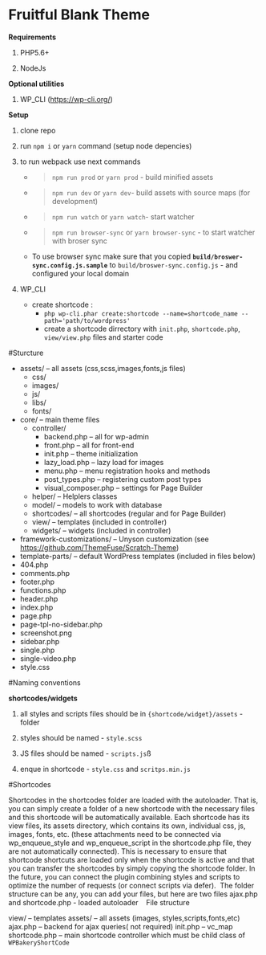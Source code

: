 # Fruitful Blank Theme
**Requirements**
 
 1. PHP5.6+
 
 2. NodeJs

**Optional utilities** 
 1. WP_CLI (https://wp-cli.org/)

**Setup**
 
 1. clone repo
 
 2. run `npm i` or  `yarn`  command (setup node depencies)
 
 3. to run webpack use next commands
     - > `npm run prod`  or  `yarn prod` - build minified assets
     - > `npm run dev` or `yarn dev`- build assets with source maps (for development) 
     - > `npm run watch`  or `yarn watch`- start watcher 
     - > `npm run browser-sync` or `yarn browser-sync` - to start watcher with broser sync
    - To use browser sync make sure that you copied **`build/broswer-sync.config.js.sample`** to  `build/broswer-sync.config.js` - and configured your local domain

 4. WP_CLI
	- create shortcode :  
	  - `php wp-cli.phar create:shortcode --name=shortcode_name --path='path/to/wordpress'`
	  - create a shortcode dirrectory with `init.php`, `shortcode.php`, `view/view.php` files and starter code


#Sturcture 
 - assets/ – all assets (css,scss,images,fonts,js files)
   - css/
   - images/
   - js/
   - libs/
   - fonts/
 - core/ – main theme files
   - controller/
     - backend.php – all for wp-admin
     - front.php – all for front-end
     - init.php – theme initialization
     - lazy_load.php – lazy load for images
     - menu.php – menu registration hooks and methods
     - post_types.php – registering custom post types
     - visual_composer.php – settings for Page Builder
   - helper/ – Helplers classes
   - model/ – models to work with database
   - shortcodes/ – all shortcodes (regular and for Page Builder)
   - view/ – templates (included in controller)
   - widgets/ – widgets (included in controller)
  - framework-customizations/ – Unyson customization (see https://github.com/ThemeFuse/Scratch-Theme)
  - template-parts/ – default WordPress templates (included in files below)
 - 404.php
 - comments.php
 - footer.php
 - functions.php
 - header.php
 - index.php
 - page.php
 - page-tpl-no-sidebar.php
 - screenshot.png
 - sidebar.php
 - single.php
 - single-video.php
 - style.css
 
#Naming conventions

**shortcodes/widgets**
 
 1. all styles and scripts files should be in `{shortcode/widget}/assets` - folder
 
 2. styles should be named  - `style.scss`
 
 3. JS files should be named - `scripts.js`ß
 
 4. enque in shortcode  - `style.css` and `scritps.min.js`
 
#Shortcodes
 
 Shortcodes in the shortcodes folder are loaded with the autoloader. That is, you can simply create a folder of a new shortcode with the necessary files and this shortcode will be automatically available. Each shortcode has its view files, its assets directory, which contains its own, individual css, js, images, fonts, etc. (these attachments need to be connected via wp_enqueue_style and wp_enqueue_script in the shortcode.php file, they are not automatically connected). This is necessary to ensure that shortcode shortcuts are loaded only when the shortcode is active and that you can transfer the shortcodes by simply copying the shortcode folder. In the future, you can connect the plugin combining styles and scripts to optimize the number of requests (or connect scripts via defer).
 The folder structure can be any, you can add your files, but here are two files ajax.php and shortcode.php - loaded autoloader
 
 File structure
 
 view/ – templates
 assets/ – all assets (images, styles,scripts,fonts,etc)
 ajax.php – backend for ajax queries( not required)
 init.php – vc_map
 shortcode.php – main shortcode controller which must be child class of `WPBakeryShortCode`
 
